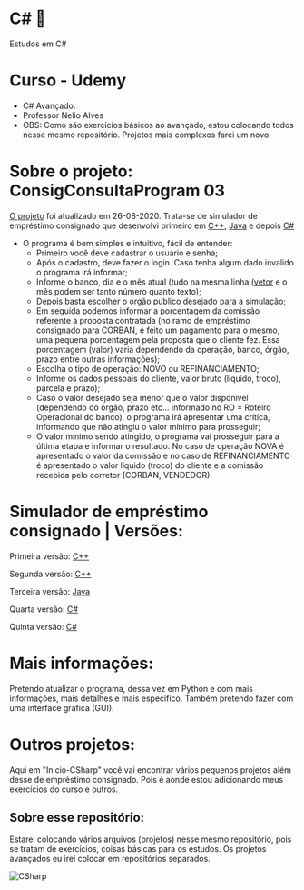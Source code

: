 # C# 💬
Estudos em C#
# Curso - Udemy
* C# Avançado.
* Professor Nelio Alves
* OBS: Como são exercícios básicos ao avançado, estou colocando todos nesse mesmo repositório. Projetos mais complexos farei um novo.
# Sobre o projeto: ConsigConsultaProgram 03
[O projeto](https://github.com/PBPaschoal/Inicio-CSharp/blob/master/ConsigConsultaProgram%2003/ConsigConsultaProgram/ConsigConsulta03.cs) foi atualizado em 26-08-2020. 
Trata-se de simulador de empréstimo consignado que desenvolvi primeiro em [C++](https://github.com/PBPaschoal/BeginsCmaismais/blob/master/NovaVersaoProgrammingConsig), [Java](https://github.com/PBPaschoal/BeginsJava/blob/master/ConsigConsulta.java) e depois [C#](https://github.com/PBPaschoal/AprendendoCSharp/blob/master/ConsigConsultaProgram%2003/ConsigConsultaProgram/ConsigConsulta03.cs)
* O programa é bem simples e intuitivo, fácil de entender:
  * Primeiro você deve cadastrar o usuário e senha;
  * Após o cadastro, deve fazer o login. Caso tenha algum dado invalido o programa irá informar;
  * Informe o banco, dia e o mês atual (tudo na mesma linha ([vetor](https://docs.microsoft.com/pt-br/dotnet/csharp/how-to/parse-strings-using-split) e o mês podem ser tanto número quanto texto);
  * Depois basta escolher o órgão publico desejado para a simulação;
  * Em seguida podemos informar a porcentagem da comissão referente a proposta contratada (no ramo de empréstimo consignado para CORBAN, é feito um pagamento para o mesmo, uma pequena porcentagem pela proposta que o cliente fez. Essa porcentagem (valor) varia dependendo da operação, banco, órgão, prazo entre outras informações);
  * Escolha o tipo de operação: NOVO ou REFINANCIAMENTO;
  * Informe os dados pessoais do cliente, valor bruto (liquido, troco), parcela e prazo);
  * Caso o valor desejado seja menor que o valor disponível (dependendo do órgão, prazo etc... informado no RO = Roteiro Operacional do banco), o programa irá apresentar uma critica, informando que não atingiu o valor mínimo para prosseguir;
  * O valor mínimo sendo atingido, o programa vai prosseguir para a última etapa e informar o resultado. No caso de operação NOVA é apresentado o valor da comissão e no caso de REFINANCIAMENTO é apresentado o valor liquido (troco) do cliente e a comissão recebida pelo corretor (CORBAN, VENDEDOR).
# Simulador de empréstimo consignado | Versões:
Primeira versão:
[C++](https://github.com/PBPaschoal/BeginsCmaismais/blob/master/ProgrammingConsig.cpp)

Segunda versão:
[C++](https://github.com/PBPaschoal/BeginsCmaismais/blob/master/NovaVersaoProgrammingConsig)

Terceira versão: 
[Java](https://github.com/PBPaschoal/BeginsJava/blob/master/ConsigConsulta.java)

Quarta versão:
[C#](https://github.com/PBPaschoal/AprendendoCSharp/blob/master/ConsigConsulta.cs)

Quinta versão: 
[C#](https://github.com/PBPaschoal/AprendendoCSharp/blob/master/ConsigConsultaProgram%2003/ConsigConsultaProgram/ConsigConsulta03.cs)
# Mais informações:
Pretendo atualizar o programa, dessa vez em Python e com mais informações, mais detalhes e mais especifico. Também pretendo fazer com uma interface gráfica (GUI).
# Outros projetos:
Aqui em "Inicio-CSharp" você vai encontrar vários pequenos projetos além desse de empréstimo consignado. Pois é aonde estou adicionando meus exercícios do curso e outros.

## Sobre esse repositório:
 Estarei colocando vários arquivos (projetos) nesse mesmo repositório, pois se tratam de exercícios, coisas básicas para os estudos.
 Os projetos avançados eu irei colocar em repositórios separados.
 
 ![CSharp](https://i.ibb.co/dD2L5rC/csharp.png)
